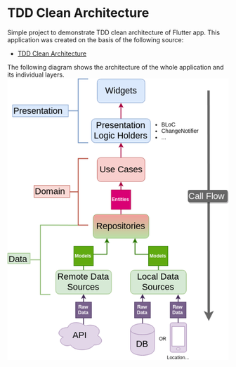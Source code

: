 # TDD Clean Architecture
Simple project to demonstrate TDD clean architecture of Flutter app. This application was created on the basis of the following source:
- [TDD Clean Architecture](https://resocoder.com/2019/08/27/flutter-tdd-clean-architecture-course-1-explanation-project-structure/)

The following diagram shows the architecture of the whole application and its individual layers.
![](/architecture.webp)